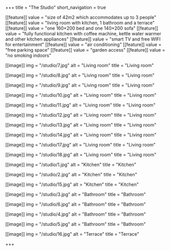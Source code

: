 +++
title = "The Studio"
short_navigation = true

[[feature]]
  value = "size of 42m2 which accommodates up to 3 people"
[[feature]]
  value = "living room with kitchen, 1 bathroom and a terrace"
[[feature]]
  value = "one 160×200 bed and one 140×200 sofa"
[[feature]]
  value = "fully functional kitchen with coffee machine, kettle water warmer and other kitchen appliances"
[[feature]]
  value = "smart TV and free WIFI for entertainment"
[[feature]]
  value = "air conditioning"
[[feature]]
  value = "free parking space"
[[feature]]
  value = "garden access"
[[feature]]
  value = "no smoking indoors"

[[image]]
  img = "/studio/7.jpg"
  alt = "Living room"
  title = "Living room"

[[image]]
  img = "/studio/8.jpg"
  alt = "Living room"
  title = "Living room"

[[image]]
  img = "/studio/9.jpg"
  alt = "Living room"
  title = "Living room"

[[image]]
  img = "/studio/10.jpg"
  alt = "Living room"
  title = "Living room"

[[image]]
  img = "/studio/11.jpg"
  alt = "Living room"
  title = "Living room"

[[image]]
  img = "/studio/12.jpg"
  alt = "Living room"
  title = "Living room"

[[image]]
  img = "/studio/13.jpg"
  alt = "Living room"
  title = "Living room"

[[image]]
  img = "/studio/14.jpg"
  alt = "Living room"
  title = "Living room"

[[image]]
  img = "/studio/17.jpg"
  alt = "Living room"
  title = "Living room"

[[image]]
  img = "/studio/18.jpg"
  alt = "Living room"
  title = "Living room"

[[image]]
  img = "/studio/1.jpg"
  alt = "Kitchen"
  title = "Kitchen"

[[image]]
  img = "/studio/2.jpg"
  alt = "Kitchen"
  title = "Kitchen"

[[image]]
  img = "/studio/15.jpg"
  alt = "Kitchen"
  title = "Kitchen"

[[image]]
  img = "/studio/3.jpg"
  alt = "Bathroom"
  title = "Bathroom"

[[image]]
  img = "/studio/6.jpg"
  alt = "Bathroom"
  title = "Bathroom"

[[image]]
  img = "/studio/4.jpg"
  alt = "Bathroom"
  title = "Bathroom"

[[image]]
  img = "/studio/5.jpg"
  alt = "Bathroom"
  title = "Bathroom"

[[image]]
  img = "/studio/16.jpg"
  alt = "Terrace"
  title = "Terrace"


+++

